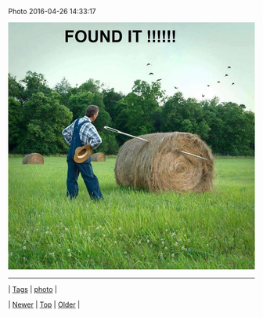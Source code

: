 <!--
title: Photo 2016-04-26 14
date: 2020-06-28T15:27:00.114Z
tags: photo
-->


Photo 2016-04-26 14:33:17

![](143430396789-0.jpg)

<!--BOTTOM-POST-NAVIGATION-->
---

| [Tags](tags.md) | [photo](tag-photo.md) |

| [Newer](143425514722.md) | [Top](index.md) | [Older](143439595902.md) |